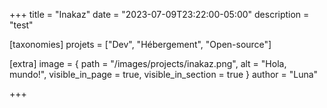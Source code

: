 +++
title = "Inakaz"
date = "2023-07-09T23:22:00-05:00"
description = "test"

[taxonomies]
projets = ["Dev", "Hébergement", "Open-source"]

[extra]
    image = { path = "/images/projects/inakaz.png", alt = "Hola, mundo!", visible_in_page = true, visible_in_section = true }
    author = "Luna"

+++